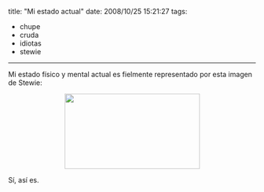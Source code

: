 title: "Mi estado actual"
date: 2008/10/25 15:21:27
tags:
- chupe
- cruda
- idiotas
- stewie
---
Mi estado físico y mental actual es fielmente representado por esta imagen de Stewie:
<p style="text-align: center;"><a href="http://damog.net/old/axiombox/2008/10/picture-2.png"><img class="size-medium wp-image-693 aligncenter" title="picture-2" src="http://damog.net/old/axiombox/2008/10/picture-2.png" alt="" width="275" height="153" /></a></p>
<p style="text-align: left;">Sí, así es.</p>